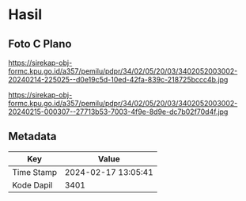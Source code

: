 # Hasil

## Foto C Plano

https://sirekap-obj-formc.kpu.go.id/a357/pemilu/pdpr/34/02/05/20/03/3402052003002-20240214-225025--d0e19c5d-10ed-42fa-839c-218725bccc4b.jpg

https://sirekap-obj-formc.kpu.go.id/a357/pemilu/pdpr/34/02/05/20/03/3402052003002-20240215-000307--27713b53-7003-4f9e-8d9e-dc7b02f70d4f.jpg


## Metadata

| Key        | Value               |
| ---------- | ------------------- |
| Time Stamp | 2024-02-17 13:05:41 |
| Kode Dapil | 3401                |



